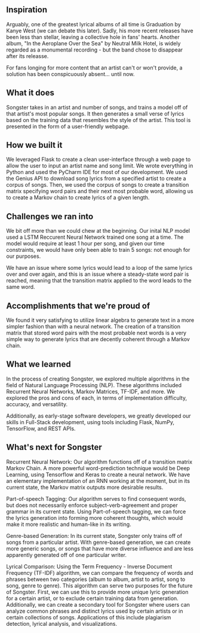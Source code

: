 ## Inspiration
Arguably, one of the greatest lyrical albums of all time is Graduation by Kanye West (we can debate this later). Sadly, his more recent releases have been less than stellar, leaving a collective hole in fans' hearts. Another album, "In the Aeroplane Over the Sea" by Neutral Milk Hotel, is widely regarded as a monumental recording - but the band chose to disappear after its releasse. 

For fans longing for more content that an artist can't or won't provide, a solution has been conspicuously absent... until now. 

## What it does
Songster takes in an artist and number of songs, and trains a model off of that artist's most popular songs. It then generates a small verse of lyrics based on the training data that resembles the style of the artist. This tool is presented in the form of a user-friendly webpage. 

## How we built it
We leveraged Flask to create a clean user-interface through a web page to allow the user to input an artist name and song limit. We wrote everything in Python and used the PyCharm IDE for most of our development. We used the Genius API to download song lyrics from a specified artist to create a corpus of songs. Then, we used the corpus of songs to create a transition matrix specifying word pairs and their next most probable word, allowing us to create a Markov chain to create lyrics of a given length.

## Challenges we ran into
We bit off more than we could chew at the beginning. Our inital NLP model used a LSTM Reccurent Neural Network trained one song at a time. The model would require at least 1 hour per song, and given our time constraints, we would have only been able to train 5 songs: not enough for our purposes.

We have an issue where some lyrics would lead to a loop of the same lyrics over and over again, and this is an issue where a steady-state word pair is reached, meaning that the transition matrix applied to the word leads to the same word. 

## Accomplishments that we're proud of
We found it very satisfying to utilize linear algebra to generate text in a more simpler fashion than with a neural network. The creation of a transition matrix that stored word pairs with the most probable next words is a very simple way to generate lyrics that are decently coherent through a Markov chain. 

## What we learned
In the process of creating Songster, we explored multiple algorithms in the field of Natural Language Processing (NLP). These algorithms included Recurrent Neural Networks, Markov Matrices, TF-IDF, and more. We explored the pros and cons of each, in terms of implementation difficulty, accuracy, and versatility. 

Additionally, as early-stage software developers, we greatly developed our skills in Full-Stack development, using tools including Flask, NumPy, TensorFlow, and REST APIs. 

## What's next for Songster
Recurrent Neural Network: Our algorithm functions off of a transition matrix Markov Chain. A more powerful word-prediction technique would be Deep Learning, using Tensorflow and Keras to create a neural network. We have an elementary implementation of an RNN working at the moment, but in its current state, the Markov matrix outputs more desirable results. 

Part-of-speech Tagging: Our algorithm serves to find consequent words, but does not necessarily enforce subject-verb-agreement and proper grammar in its current state. Using Part-of-speech tagging, we can force the lyrics generation into forming more coherent thoughts, which would make it more realistic and human-like in its writing. 

Genre-based Generation: In its current state, Songster only trains off of songs from a particular artist. With genre-based generation, we can create more generic songs, or songs that have more diverse influence and are less apparently generated off of one particular writer. 

Lyrical Comparison: Using the Term Frequency - Inverse Document Frequency (TF-IDF) algorithm, we can compare the frequency of words and phrases between two categories (album to album, artist to artist, song to song, genre to genre). This algorithm can serve two purposes for the future of Songster. First, we can use this to provide more unique lyric generation for a certain artist, or to exclude certain training data from generation. Additionally, we can create a secondary tool for Songster where users can analyze common phrases and distinct lyrics used by certain artists or in certain collections of songs. Applications of this include plagiarism detection, lyrical analysis, and visualizations. 
